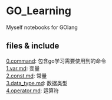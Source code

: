 # GO_Learning
   Myself notebooks for GOlang

## files & include

[0.command](0.command.md): 包含go学习需要使用到的命令  
[1.var.md](1.var.md): 变量  
[2.const.md](2.const.md): 常量  
[3.data_type.md](3.data_type.md): 数据类型  
[4.operator.md](4.operator.md): 运算符  